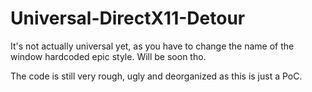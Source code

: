 # Universal-DirectX11-Detour

It's not actually universal yet, as you have to change the name of the window hardcoded epic style. Will be soon tho.

The code is still very rough, ugly and deorganized as this is just a PoC.
